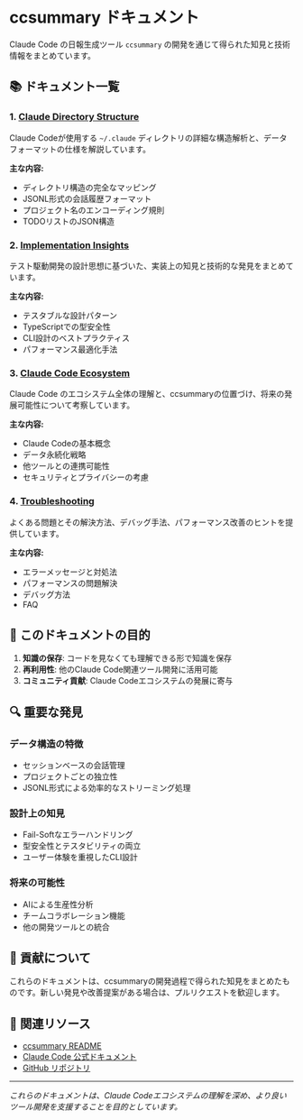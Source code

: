 # ccsummary ドキュメント

Claude Code の日報生成ツール `ccsummary` の開発を通じて得られた知見と技術情報をまとめています。

## 📚 ドキュメント一覧

### 1. [Claude Directory Structure](./claude-directory-structure.md)
Claude Codeが使用する `~/.claude` ディレクトリの詳細な構造解析と、データフォーマットの仕様を解説しています。

**主な内容:**
- ディレクトリ構造の完全なマッピング
- JSONL形式の会話履歴フォーマット
- プロジェクト名のエンコーディング規則
- TODOリストのJSON構造

### 2. [Implementation Insights](./implementation-insights.md)
テスト駆動開発の設計思想に基づいた、実装上の知見と技術的な発見をまとめています。

**主な内容:**
- テスタブルな設計パターン
- TypeScriptでの型安全性
- CLI設計のベストプラクティス
- パフォーマンス最適化手法

### 3. [Claude Code Ecosystem](./claude-code-ecosystem.md)
Claude Code のエコシステム全体の理解と、ccsummaryの位置づけ、将来の発展可能性について考察しています。

**主な内容:**
- Claude Codeの基本概念
- データ永続化戦略
- 他ツールとの連携可能性
- セキュリティとプライバシーの考慮

### 4. [Troubleshooting](./troubleshooting.md)
よくある問題とその解決方法、デバッグ手法、パフォーマンス改善のヒントを提供しています。

**主な内容:**
- エラーメッセージと対処法
- パフォーマンスの問題解決
- デバッグ方法
- FAQ

## 🎯 このドキュメントの目的

1. **知識の保存**: コードを見なくても理解できる形で知識を保存
2. **再利用性**: 他のClaude Code関連ツール開発に活用可能
3. **コミュニティ貢献**: Claude Codeエコシステムの発展に寄与

## 🔍 重要な発見

### データ構造の特徴
- セッションベースの会話管理
- プロジェクトごとの独立性
- JSONL形式による効率的なストリーミング処理

### 設計上の知見
- Fail-Softなエラーハンドリング
- 型安全性とテスタビリティの両立
- ユーザー体験を重視したCLI設計

### 将来の可能性
- AIによる生産性分析
- チームコラボレーション機能
- 他の開発ツールとの統合

## 📝 貢献について

これらのドキュメントは、ccsummaryの開発過程で得られた知見をまとめたものです。新しい発見や改善提案がある場合は、プルリクエストを歓迎します。

## 📖 関連リソース

- [ccsummary README](../README.md)
- [Claude Code 公式ドキュメント](https://docs.anthropic.com/claude-code)
- [GitHub リポジトリ](https://github.com/yoshikouki/ccsummary)

---

*これらのドキュメントは、Claude Codeエコシステムの理解を深め、より良いツール開発を支援することを目的としています。*